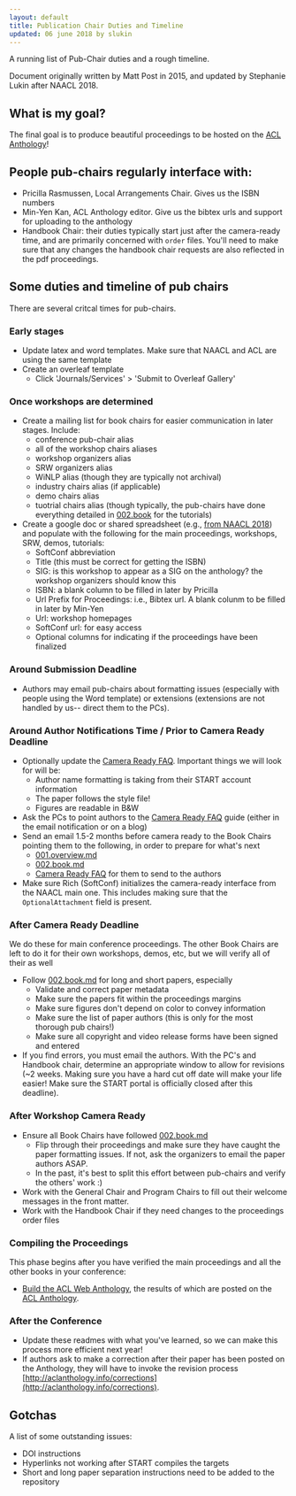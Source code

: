 ```yaml
---
layout: default
title: Publication Chair Duties and Timeline
updated: 06 june 2018 by slukin
---
```


A running list of Pub-Chair duties and a rough timeline. 

Document originally written by Matt Post in 2015, and updated by Stephanie Lukin after NAACL 2018. 

## What is my goal?
The final goal is to produce beautiful proceedings to be hosted on the [ACL Anthology](https://aclanthology.coli.uni-saarland.de/)! 

## People pub-chairs regularly interface with: 
* Pricilla Rasmussen, Local Arrangements Chair. Gives us the ISBN numbers
* Min-Yen Kan, ACL Anthology editor. Give us the bibtex urls and support for uploading to the anthology
* Handbook Chair: their duties typically start just after the camera-ready time, and are primarily concerned with `order` files. You'll need to make sure that any changes the handbook chair requests are also reflected in the pdf proceedings. 

## Some duties and timeline of pub chairs

There are several critcal times for pub-chairs.

### Early stages
* Update latex and word templates. Make sure that NAACL and ACL are using the same template 
* Create an overleaf template
  * Click 'Journals/Services' > 'Submit to Overleaf Gallery'

### Once workshops are determined
* Create a mailing list for book chairs for easier communication in later stages. Include: 
  * conference pub-chair alias 
  * all of the workshop chairs aliases
  * workshop organizers alias
  * SRW organizers alias
  * WiNLP alias (though they are typically not archival)
  * industry chairs alias (if applicable)
  * demo chairs alias
  * tuotrial chairs alias (though typically, the pub-chairs have done everything detailed in [002.book](002.book.md) for the tutorials)
* Create a google doc or shared spreadsheet (e.g., [from NAACL 2018](https://docs.google.com/spreadsheets/d/1LBaP9ddI-5XGDvDvB0xSxgaLgz438P5MlGNVKtQZS8w/edit?usp=sharing)) and populate with the following for the main proceedings, workshops, SRW, demos, tutorials:
  * SoftConf abbreviation
  * Title (this must be correct for getting the ISBN)
  * SIG: is this workshop to appear as a SIG on the anthology? the workshop organizers should know this
  * ISBN: a blank column to be filled in later by Pricilla
  * Url Prefix for Proceedings: i.e., Bibtex url. A blank colunm to be filled in later by Min-Yen
  * Url: workshop homepages
  * SoftConf url: for easy access
  * Optional columns for indicating if the proceedings have been finalized

### Around Submission Deadline
* Authors may email pub-chairs about formatting issues (especially with people using the Word template) or extensions (extensions are not handled by us-- direct them to the PCs). 

### Around Author Notifications Time / Prior to Camera Ready Deadline 
* Optionally update the [Camera Ready FAQ](camera-ready-faq.md). Important things we will look for will be: 
  * Author name formatting is taking from their START account information
  * The paper follows the style file!
  * Figures are readable in B&W
* Ask the PCs to point authors to the [Camera Ready FAQ](camera-ready-faq.md) guide (either in the email notification or on a blog)
* Send an email 1.5-2 months before camera ready to the Book Chairs pointing them to the following, in order to prepare for what's next
  * [001.overview.md](001.overview.md)
  * [002.book.md](002.book.md)
  * [Camera Ready FAQ](camera-ready-faq.md) for them to send to the authors
* Make sure Rich (SoftConf) initializes the camera-ready interface from the NAACL main one. This includes making sure that the `OptionalAttachment` field is present. 

### After Camera Ready Deadline
We do these for main conference proceedings. The other Book Chairs are
left to do it for their own workshops, demos, etc, but we will verify all of their as well

* Follow [002.book.md](002.book.md) for long and short papers, especially
  * Validate and correct paper metadata
  * Make sure the papers fit within the proceedings margins
  * Make sure figures don't depend on color to convey information
  * Make sure the list of paper authors (this is only for the most
    thorough pub chairs!)
  * Make sure all copyright and video release forms have been signed and
  entered
* If you find errors, you must email the authors. With the PC's and Handbook chair, determine an appropriate window to allow for revisions (~2 weeks. Making sure you have a hard cut off date will make your life easier! Make sure the START portal is officially closed after this deadline). 


### After Workshop Camera Ready
* Ensure all Book Chairs have followed [002.book.md](002.book.md)
  * Flip through their proceedings and make sure they have caught the paper formatting issues. If not, ask the organizers to email the paper authors ASAP.
  * In the past, it's best to split this effort between pub-chairs and verify the others' work :) 
* Work with the General Chair and Program Chairs to fill out their welcome messages in the front matter.
* Work with the Handbook Chair if they need changes to the proceedings order files

### Compiling the Proceedings

This phase begins after you have verified the main proceedings and all the other books in your conference: 
* [Build the ACL Web Anthology](full-aclweb-proceedings-howto.md), the results of which are posted on the [ACL Anthology](https://aclanthology.coli.uni-saarland.de/). 

### After the Conference

* Update these readmes with what you've learned, so we can make this process more efficient next year!
* If authors ask to make a correction after their paper has been posted on the Anthology, they will have to invoke the revision process [http://aclanthology.info/corrections](http://aclanthology.info/corrections).

## Gotchas
A list of some outstanding issues: 
* DOI instructions
* Hyperlinks not working after START compiles the targets
* Short and long paper separation instructions need to be added to the repository
